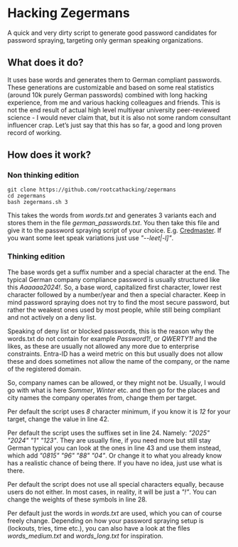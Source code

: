  # Hacking Zegermans

A quick and very dirty script to generate good password candidates for password spraying, targeting only german speaking organizations. 

## What does it do?

It uses base words and generates them to German compliant passwords. These generations are customizable and based on some real statistics (around 10k purely German passwords) combined with long hacking experience, from me and various hacking colleagues and friends. This is not the end result of actual high level multiyear university peer-reviewed science - I would never claim that, but it is also not some random consultant influencer crap. Let’s just say that this has so far, a good and long proven record of working.  

## How does it work?

### Non thinking edition
```
git clone https://github.com/rootcathacking/zegermans
cd zegermans
bash zegermans.sh 3
```
This takes the words from *words.txt* and generates 3 variants each and stores them in the file *german_passwords.txt*. You then take this file and give it to the password spraying script of your choice. E.g. [Credmaster](https://github.com/knavesec/CredMaster).
If you want some leet speak variations just use *"--leet|-l]"*.


### Thinking edition

The base words get a suffix number and a special character at the end. The typical German company compliance password is usually structured like this *Aaaaaa2024!*. So, a base word, capitalized first character, lower rest character followed by a number/year and then a special character. Keep in mind password spraying does not try to find the most secure password, but rather the weakest ones used by most people, while still being compliant and not actively on a deny list. 

Speaking of deny list or blocked passwords, this is the reason why the words.txt do not contain for example *Password1!*, or *QWERTY1!* and the likes, as these are usually not allowed any more due to enterprise constraints. Entra-ID has a weird metric on this but usually does not allow these and does sometimes not allow the name of the company, or the name of the registered domain. 

So, company names can be allowed, or they might not be. Usually, I would go with what is here *Sommer*, *Winter* etc. and then go for the places and city names the company operates from, change them per target. 

Per default the script uses *8* character minimum, if you know it is *12* for your target, change the value in line 42. 

Per default the script uses the suffixes set in line 24. Namely: *"2025" "2024" "1" "123"*. They are usually fine, if you need more but still stay German typical you can look at the ones in line 43 and use them instead, which add *"0815" "96" "88" "04"*. Or change it to what you already know has a realistic chance of being there. If you have no idea, just use what is there.

Per default the script does not use all special characters equally, because users do not either. In most cases, in reality, it will be just a *"!"*. You can change the weights of these symbols in line 28. 

Per default just the words in *words.txt* are used, which you can of course freely change. Depending on how your password spraying setup is (lockouts, tries, time etc.), you can also have a look at the files *words_medium.txt* and *words_long.txt* for inspiration.




